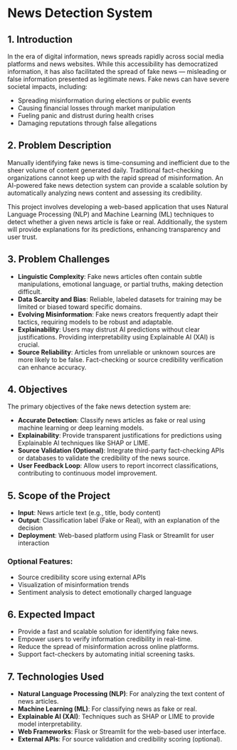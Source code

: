 #  News Detection System

## 1. Introduction

In the era of digital information, news spreads rapidly across social media platforms and news websites. While this accessibility has democratized information, it has also facilitated the spread of fake news — misleading or false information presented as legitimate news. Fake news can have severe societal impacts, including:

- Spreading misinformation during elections or public events
- Causing financial losses through market manipulation
- Fueling panic and distrust during health crises
- Damaging reputations through false allegations

## 2. Problem Description

Manually identifying fake news is time-consuming and inefficient due to the sheer volume of content generated daily. Traditional fact-checking organizations cannot keep up with the rapid spread of misinformation. An AI-powered fake news detection system can provide a scalable solution by automatically analyzing news content and assessing its credibility.

This project involves developing a web-based application that uses Natural Language Processing (NLP) and Machine Learning (ML) techniques to detect whether a given news article is fake or real. Additionally, the system will provide explanations for its predictions, enhancing transparency and user trust.

## 3. Problem Challenges

- **Linguistic Complexity**: Fake news articles often contain subtle manipulations, emotional language, or partial truths, making detection difficult.
- **Data Scarcity and Bias**: Reliable, labeled datasets for training may be limited or biased toward specific domains.
- **Evolving Misinformation**: Fake news creators frequently adapt their tactics, requiring models to be robust and adaptable.
- **Explainability**: Users may distrust AI predictions without clear justifications. Providing interpretability using Explainable AI (XAI) is crucial.
- **Source Reliability**: Articles from unreliable or unknown sources are more likely to be false. Fact-checking or source credibility verification can enhance accuracy.

## 4. Objectives

The primary objectives of the fake news detection system are:

- **Accurate Detection**: Classify news articles as fake or real using machine learning or deep learning models.
- **Explainability**: Provide transparent justifications for predictions using Explainable AI techniques like SHAP or LIME.
- **Source Validation (Optional)**: Integrate third-party fact-checking APIs or databases to validate the credibility of the news source.
- **User Feedback Loop**: Allow users to report incorrect classifications, contributing to continuous model improvement.

## 5. Scope of the Project

- **Input**: News article text (e.g., title, body content)
- **Output**: Classification label (Fake or Real), with an explanation of the decision
- **Deployment**: Web-based platform using Flask or Streamlit for user interaction

### Optional Features:
- Source credibility score using external APIs
- Visualization of misinformation trends
- Sentiment analysis to detect emotionally charged language

## 6. Expected Impact

- Provide a fast and scalable solution for identifying fake news.
- Empower users to verify information credibility in real-time.
- Reduce the spread of misinformation across online platforms.
- Support fact-checkers by automating initial screening tasks.

## 7. Technologies Used

- **Natural Language Processing (NLP)**: For analyzing the text content of news articles.
- **Machine Learning (ML)**: For classifying news as fake or real.
- **Explainable AI (XAI)**: Techniques such as SHAP or LIME to provide model interpretability.
- **Web Frameworks**: Flask or Streamlit for the web-based user interface.
- **External APIs**: For source validation and credibility scoring (optional).
